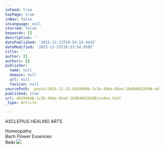 ```yaml
---
inFeed: true
hasPage: true
inNav: false
inLanguage: null
starred: false
keywords: []
description: ''
datePublished: '2015-12-23T20:54:16.443Z'
dateModified: '2015-12-23T20:53:54.050Z'
title: ''
author: []
authors: []
publisher:
  name: null
  domain: null
  url: null
  favicon: null
sourcePath: _posts/2015-12-23-db5999db-1c3b-49da-85ed-28d8d0d1b590.md
published: true
url: db5999db-1c3b-49da-85ed-28d8d0d1b590/index.html
_type: Article

---
```

ASCLEPIUS HEALING ARTS

Homeopathy  
Bach Flower Essences  
Reiki
![](https://the-grid-user-content.s3-us-west-2.amazonaws.com/3614822f-87b0-4e04-8d57-dafdca059936.png)